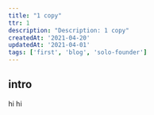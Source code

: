 ```yaml
---
title: "1 copy"
ttr: 1
description: "Description: 1 copy"
createdAt: '2021-04-20'
updatedAt: '2021-04-01'
tags: ['first', 'blog', 'solo-founder']
---
```


## intro

hi
hi
